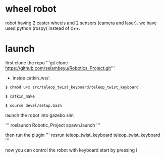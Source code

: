 # wheel robot
robot having 2 caster wheels and 2 sensors (camera and laser). we have used python (rospy) instead of c++.

# launch

first clone the repo
'''git clone https://github.com/selambeyu/Robotics_Project.git'''

* inside catkin_ws/:
```sh
$ chmod u+x src/teleop_twist_keyboard/teleop_twist_keyboard

$ catkin_make

$ source devel/setup.bash
```

launch the robot into gazebo sim

''' roslaunch Robotic_Project spawn.launch '''

then run the plugin
''' rosrun teleop_twist_keyboard teleop_twist_keyboard '''

now you can control the robot with keyboard
start by pressing i

